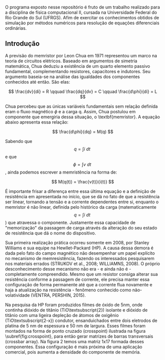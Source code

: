O programa exposto nesse repositório é fruto de um trabalho realizado para a disciplina de física computacional II, cursada na Universidade Federal do Rio Grande do Sul (UFRGS). Afim de exercitar os conhecimentos obtidos de simulação por métodos numéricos para resolução de equações diferenciais ordinárias.

## Introdução

A previsão do memristor por Leon Chua em 1971 representou um marco na teoria de circuitos elétricos. Baseado em argumentos de simetria matemática, Chua deduziu a existência de um quarto elemento passivo fundamental, complementando resistores, capacitores e indutores. Seu argumento baseia-se na análise das igualdades dos componentes conhecidos até então. São elas:

$$ \frac{dv}{di} = R \qquad \frac{dq}{dv} = C \qquad \frac{d\phi}{di} = L $$ 

Chua percebeu que as únicas variáveis fundamentais sem relação definida eram o fluxo magnético $\phi$ e a carga q. Assim, Chua postulou em componente que emergiria dessa situação, o \textbf{memristor}. A equação abaixo apresenta essa relação:

$$ \frac{d\phi}{dq} = M(q) $$

Sabendo que $$q = \int i\ dt\ $$ e que $$\phi = \int v\ dt\ $$, ainda podemos escrever a memristência na forma de:

$$ M(q(t)) = \frac{v(t)}{i(t)} $$

É importante frisar a diferença entre essa última equação e a definição de resistência em apresentada no início, que se dá no fato de que a resistência ser linear, tornando a tensão e a corrente dependentes entre si, enquanto o memristor é não linear, definida pelo histórico da carga (matematicamente $$q = \int i\ dt\ $$) que atravessa o componente. Justamente essa capacidade de "memorização" da passagem de carga através da alteração do seu estado de resistência que dá o nome do dispositivo.

Sua primeira realização prática ocorreu somente em 2008, por Stanley Williams e sua equipe na Hewllet-Packard (HP). A causa dessa demora é dada pelo fato do campo magnético não desempenhar um papel explícito no mecanismo de memresistência, fazendo os interessados pesquisarem nos materiais errados (STRUKOV et al., 2008; WILLIAMNS, 2008). O próprio desconhecimento desse mecanismo não era - e ainda não é - completamente compreendido. Mesmo que um resistor consiga alterar sua resistência conforme a passagem de corrente, ele precisa manter essa configuração de forma permanente até que a corrente flua novamente e haja a atualização na resistência - fenômeno conhecido como não-volatividade (VENTRA, PERSHIN, 2015).

Na pesquisa da HP foram produzidos filmes de óxido de 5nm, onde continha dióxido de titânio (TiO\textsubscript{2}) isolante e dióxido de titânio com uma ligeira depleção de átomos de oxigênio (TiO\textsubscript{2-x}) condutor, ensanduichados entre dois eletrodos de platina de 5 nm de espessura e 50 nm de largura. Esses filmes foram montados na forma de ponto cruzado (crosspoint) ilustrada na figura \subref{fig:crosspoint}, para então gerar matrizes de barras transversais (crossbar array). Na figura 2 temos uma matriz 1x17 formada desses componentes. Essa configuração é mais próxima de uma aplicação comercial, pois aumenta a densidade do componente de memória.

